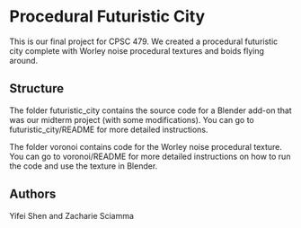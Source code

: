 # Procedural Futuristic City
This is our final project for CPSC 479. We created a procedural futuristic city complete with Worley noise procedural textures and boids flying around.

## Structure
The folder futuristic_city contains the source code 
for a Blender add-on that was our midterm project (with some modifications). 
You can go to futuristic_city/README for more detailed instructions.

The folder voronoi contains code for the Worley noise procedural texture. You 
can go to voronoi/README for more detailed instructions on how to run the code 
and use the texture in Blender.

## Authors
Yifei Shen and Zacharie Sciamma
